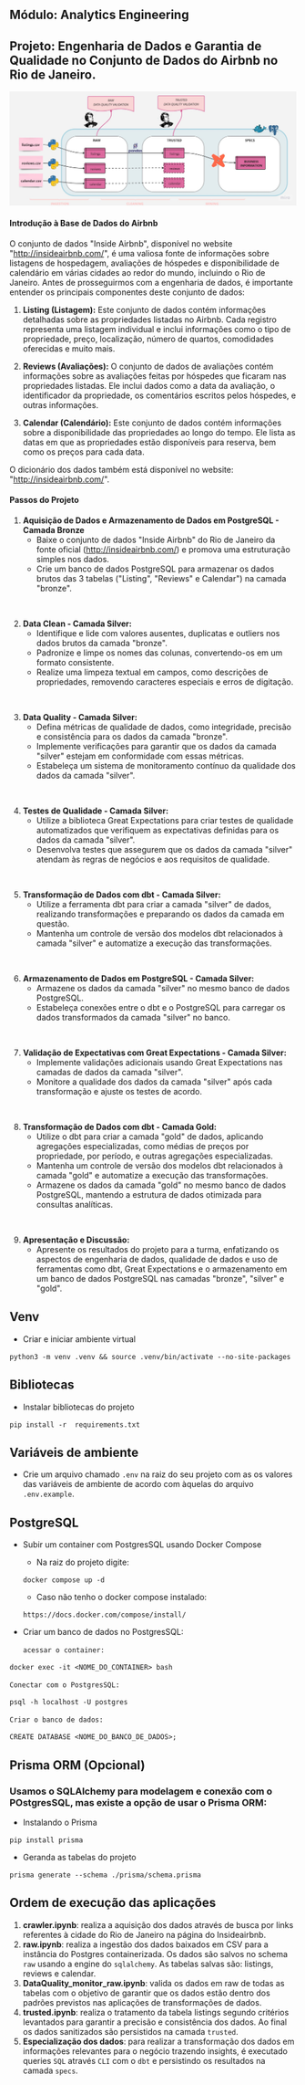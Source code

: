 ## Módulo: Analytics Engineering

## Projeto: Engenharia de Dados e Garantia de Qualidade no Conjunto de Dados do Airbnb no Rio de Janeiro.

![data pipeline](doc/PROJ5_analytics-engineering_data-pipeline.jpg)

#### Introdução à Base de Dados do Airbnb

O conjunto de dados "Inside Airbnb", disponível no website "http://insideairbnb.com/", é uma valiosa fonte de informações sobre listagens de hospedagem, avaliações de hóspedes e disponibilidade de calendário em várias cidades ao redor do mundo, incluindo o Rio de Janeiro. Antes de prosseguirmos com a engenharia de dados, é importante entender os principais componentes deste conjunto de dados:

1. **Listing (Listagem):** Este conjunto de dados contém informações detalhadas sobre as propriedades listadas no Airbnb. Cada registro representa uma listagem individual e inclui informações como o tipo de propriedade, preço, localização, número de quartos, comodidades oferecidas e muito mais.

2. **Reviews (Avaliações):** O conjunto de dados de avaliações contém informações sobre as avaliações feitas por hóspedes que ficaram nas propriedades listadas. Ele inclui dados como a data da avaliação, o identificador da propriedade, os comentários escritos pelos hóspedes, e outras informações.

3. **Calendar (Calendário):** Este conjunto de dados contém informações sobre a disponibilidade das propriedades ao longo do tempo. Ele lista as datas em que as propriedades estão disponíveis para reserva, bem como os preços para cada data.

O dicionário dos dados também está disponível no website: "http://insideairbnb.com/".

#### Passos do Projeto

1. **Aquisição de Dados e Armazenamento de Dados em PostgreSQL - Camada Bronze**
   - Baixe o conjunto de dados "Inside Airbnb" do Rio de Janeiro da fonte oficial (http://insideairbnb.com/) e promova uma estruturação simples nos dados.
   - Crie um banco de dados PostgreSQL para armazenar os dados brutos das 3 tabelas ("Listing", "Reviews" e Calendar") na camada "bronze".

<br>

2. **Data Clean - Camada Silver:**
   - Identifique e lide com valores ausentes, duplicatas e outliers nos dados brutos da camada "bronze".
   - Padronize e limpe os nomes das colunas, convertendo-os em um formato consistente.
   - Realize uma limpeza textual em campos, como descrições de propriedades, removendo caracteres especiais e erros de digitação.

<br>

3. **Data Quality - Camada Silver:**
   - Defina métricas de qualidade de dados, como integridade, precisão e consistência para os dados da camada "bronze".
   - Implemente verificações para garantir que os dados da camada "silver" estejam em conformidade com essas métricas.
   - Estabeleça um sistema de monitoramento contínuo da qualidade dos dados da camada "silver".

<br>

4. **Testes de Qualidade - Camada Silver:**
   - Utilize a biblioteca Great Expectations para criar testes de qualidade automatizados que verifiquem as expectativas definidas para os dados da camada "silver".
   - Desenvolva testes que assegurem que os dados da camada "silver" atendam às regras de negócios e aos requisitos de qualidade.

<br>

5. **Transformação de Dados com dbt - Camada Silver:**
   - Utilize a ferramenta dbt para criar a camada "silver" de dados, realizando transformações e preparando os dados da camada em questão.
   - Mantenha um controle de versão dos modelos dbt relacionados à camada "silver" e automatize a execução das transformações.

<br>

6. **Armazenamento de Dados em PostgreSQL - Camada Silver:**
   - Armazene os dados da camada "silver" no mesmo banco de dados PostgreSQL.
   - Estabeleça conexões entre o dbt e o PostgreSQL para carregar os dados transformados da camada "silver" no banco.

<br>

7. **Validação de Expectativas com Great Expectations - Camada Silver:**
   - Implemente validações adicionais usando Great Expectations nas camadas de dados da camada "silver".
   - Monitore a qualidade dos dados da camada "silver" após cada transformação e ajuste os testes de acordo.

<br>

8. **Transformação de Dados com dbt - Camada Gold:**
   - Utilize o dbt para criar a camada "gold" de dados, aplicando agregações especializadas, como médias de preços por propriedade, por período, e outras agregações especializadas.
   - Mantenha um controle de versão dos modelos dbt relacionados à camada "gold" e automatize a execução das transformações.
   - Armazene os dados da camada "gold" no mesmo banco de dados PostgreSQL, mantendo a estrutura de dados otimizada para consultas analíticas.

<br>

9.  **Apresentação e Discussão:**
    - Apresente os resultados do projeto para a turma, enfatizando os aspectos de engenharia de dados, qualidade de dados e uso de ferramentas como dbt, Great Expectations e o armazenamento em um banco de dados PostgreSQL nas camadas "bronze", "silver" e "gold".

## Venv

- Criar e iniciar ambiente virtual

```
python3 -m venv .venv && source .venv/bin/activate --no-site-packages
```

## Bibliotecas

- Instalar bibliotecas do projeto

```
pip install -r  requirements.txt
```

## Variáveis de ambiente

- Crie um arquivo chamado `.env` na raiz do seu projeto com as os valores das variáveis de ambiente de acordo com àquelas do arquivo `.env.example`.

## PostgreSQL

- Subir um container com PostgresSQL usando Docker Compose

  - Na raiz do projeto digite:

  ```
  docker compose up -d
  ```

  - Caso não tenho o docker compose instalado:

  ```
  https://docs.docker.com/compose/install/
  ```

- Criar um banco de dados no PostgresSQL:

  `acessar o container:`

```
docker exec -it <NOME_DO_CONTAINER> bash
```

`Conectar com o PostgresSQL:`

```
psql -h localhost -U postgres
```

`Criar o banco de dados:`

```
CREATE DATABASE <NOME_DO_BANCO_DE_DADOS>;
```

## Prisma ORM (Opcional)

### Usamos o SQLAlchemy para modelagem e conexão com o POstgresSQL, mas existe a opção de usar o Prisma ORM:

- Instalando o Prisma

```
pip install prisma
```

- Geranda as tabelas do projeto

```
prisma generate --schema ./prisma/schema.prisma
```


## Ordem de execução das aplicações

1. **crawler.ipynb**: realiza a aquisição dos dados através de busca por links referentes à cidade do Rio de Janeiro na página do Insideairbnb.
2. **raw.ipynb**: realiza a ingestão dos dados baixados em CSV para a instância do Postgres containerizada. Os dados são salvos no schema `raw` usando a engine do `sqlalchemy`. As tabelas salvas são: listings, reviews e calendar.
3. **DataQuality_monitor_raw.ipynb**: valida os dados em raw de todas as tabelas com o objetivo de garantir que os dados estão dentro dos padrões previstos nas aplicações de transformações de dados.
4. **trusted.ipynb**: realiza o tratamento da tabela listings segundo critérios levantados para garantir a precisão e consistência dos dados. Ao final os dados sanitizados são persistidos na camada `trusted`.
5. **Especialização dos dados**: para realizar a transformação dos dados em informações relevantes para o negócio trazendo insights, é executado queries `SQL` através `CLI` com o `dbt`  e persistindo os resultados na camada `specs`.
